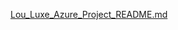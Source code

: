 [Lou_Luxe_Azure_Project_README.md](https://github.com/user-attachments/files/19871117/Lou_Luxe_Azure_Project_README.md)
